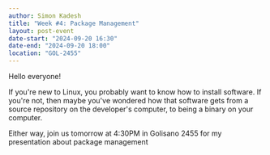 ```yaml
---
author: Simon Kadesh
title: "Week #4: Package Management"
layout: post-event
date-start: "2024-09-20 16:30"
date-end: "2024-09-20 18:00"
location: "GOL-2455"
---
```


Hello everyone!

If you're new to Linux, you probably want to know how to install software. If you're not, then maybe you've wondered how that software gets from a source repository on the developer's computer, to being a binary on your computer. 

Either way, join us tomorrow at 4:30PM in Golisano 2455 for my presentation about package management
